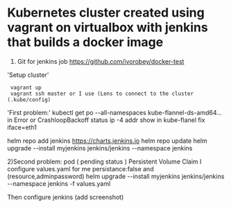 # Kubernetes cluster created using vagrant on virtualbox with jenkins that builds a docker image
1) Git for jenkins job https://github.com/ivorobey/docker-test


 'Setup cluster'
 
     vagrant up
     vagrant ssh master or I use (Lens to connect to the cluster (.kube/config)
 
 
 
 'First problem:' 
     kubectl get po --all-namespaces
     kube-flannel-ds-amd64... in Error or CrashloopBackoff status
     ip -4 addr show
     in kube-flanel fix iface=eth1


helm repo add jenkins https://charts.jenkins.io
helm repo update
helm upgrade --install myjenkins jenkins/jenkins --namespace jenkins

2)Second problem: pod ( pending status )
Persistent Volume Claim
I configure values.yaml for me persistance:false and (resource,adminpassword) 
helm upgrade --install myjenkins jenkins/jenkins --namespace jenkins -f values.yaml

Then configure jenkins (add screenshot)
 
